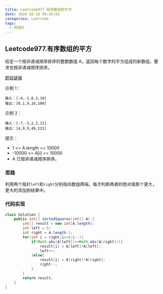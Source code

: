```yaml
---
title: Leetcode977.有序数组的平方
date: 2020-10-16 09:55:03
categories: Leetcode
tags:
  - 双指针
---
```


## Leetcode977.有序数组的平方

给定一个按非递减顺序排序的整数数组 A，返回每个数字的平方组成的新数组，要求也按非递减顺序排序。

 [题目链接](https://leetcode-cn.com/problems/squares-of-a-sorted-array)

<!--more-->

示例 1：

```
输入：[-4,-1,0,3,10]
输出：[0,1,9,16,100]
```



示例 2：

```
输入：[-7,-3,2,3,11]
输出：[4,9,9,49,121]
```




提示：

- 1 <= A.length <= 10000
- -10000 <= A[i] <= 10000
- A 已按非递减顺序排序。



### 思路

利用两个指针`left`和`right`分别指向数组两端，每次判断两者的绝对值那个更大，更大的添加到结果中。



### 代码实现

```java
class Solution {
    public int[] sortedSquares(int[] A) {
        int[] result = new int[A.length];
        int left = 0;
        int right = A.length-1;
        for(int i = right;i>=0;i--){
            if(Math.abs(A[left])>=Math.abs(A[right])){
                result[i] = A[left]*A[left];
                left++;
            }else{
                result[i] = A[right]*A[right];
                right--;
            }
        }
        return result;
    }
}
```



